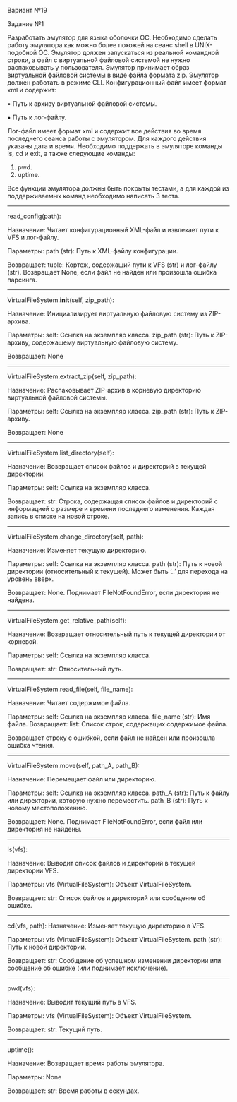 Вариант №19 

Задание №1 

Разработать эмулятор для языка оболочки ОС. Необходимо сделать работу 
эмулятора как можно более похожей на сеанс shell в UNIX-подобной ОС. 
Эмулятор должен запускаться из реальной командной строки, а файл с 
виртуальной файловой системой не нужно распаковывать у пользователя. 
Эмулятор принимает образ виртуальной файловой системы в виде файла формата 
zip. Эмулятор должен работать в режиме CLI. 
Конфигурационный файл имеет формат xml и содержит: 

• Путь к архиву виртуальной файловой системы. 

• Путь к лог-файлу. 

Лог-файл имеет формат xml и содержит все действия во время последнего 
сеанса работы с эмулятором. Для каждого действия указаны дата и время. 
Необходимо поддержать в эмуляторе команды ls, cd и exit, а также 
следующие команды: 

1. pwd. 
2. uptime.
   
Все функции эмулятора должны быть покрыты тестами, а для каждой из 
поддерживаемых команд необходимо написать 3 теста. 

-------
read_config(path):

Назначение: Читает конфигурационный XML-файл и извлекает пути к VFS и лог-файлу.

Параметры: path (str): Путь к XML-файлу конфигурации. 

Возвращает: tuple: Кортеж, содержащий пути к VFS (str) и лог-файлу (str). Возвращает None, если файл не найден или произошла ошибка парсинга.

-------
VirtualFileSystem.__init__(self, zip_path): 

Назначение: Инициализирует виртуальную файловую систему из ZIP-архива. 

Параметры: self: Ссылка на экземпляр класса. zip_path (str): Путь к ZIP-архиву, содержащему виртуальную файловую систему. 

Возвращает: None

-------
VirtualFileSystem.extract_zip(self, zip_path): 

Назначение: Распаковывает ZIP-архив в корневую директорию виртуальной файловой системы. 

Параметры: self: Ссылка на экземпляр класса. zip_path (str): Путь к ZIP-архиву. 

Возвращает: None

-------
VirtualFileSystem.list_directory(self): 

Назначение: Возвращает список файлов и директорий в текущей директории. 

Параметры: self: Ссылка на экземпляр класса. 

Возвращает: str: Строка, содержащая список файлов и директорий с информацией о размере и времени последнего изменения. Каждая запись в списке на новой строке.

-------
VirtualFileSystem.change_directory(self, path): 

Назначение: Изменяет текущую директорию.

Параметры: self: Ссылка на экземпляр класса. path (str): Путь к новой директории (относительный к текущей). Может быть ‘..’ для перехода на уровень вверх. 

Возвращает: None. Поднимает FileNotFoundError, если директория не найдена.

-------
VirtualFileSystem.get_relative_path(self): 

Назначение: Возвращает относительный путь к текущей директории от корневой. 

Параметры: self: Ссылка на экземпляр класса. 

Возвращает: str: Относительный путь.

-------
VirtualFileSystem.read_file(self, file_name): 

Назначение: Читает содержимое файла. 

Параметры: self: Ссылка на экземпляр класса. file_name (str): Имя файла. Возвращает: list: Список строк, содержащих содержимое файла. 

Возвращает строку с ошибкой, если файл не найден или произошла ошибка чтения.

-------
VirtualFileSystem.move(self, path_A, path_B): 

Назначение: Перемещает файл или директорию. 

Параметры: self: Ссылка на экземпляр класса. path_A (str): Путь к файлу или директории, которую нужно переместить. path_B (str): Путь к новому местоположению. 

Возвращает: None. Поднимает FileNotFoundError, если файл или директория не найдены.

-------
ls(vfs): 

Назначение: Выводит список файлов и директорий в текущей директории VFS. 

Параметры: vfs (VirtualFileSystem): Объект VirtualFileSystem. 

Возвращает: str: Список файлов и директорий или сообщение об ошибке.

-------
cd(vfs, path): 
Назначение: Изменяет текущую директорию в VFS. 

Параметры: vfs (VirtualFileSystem): Объект VirtualFileSystem. path (str): Путь к новой директории. 

Возвращает: str: Сообщение об успешном изменении директории или сообщение об ошибке (или поднимает исключение).

-------
pwd(vfs): 

Назначение: Выводит текущий путь в VFS. 

Параметры: vfs (VirtualFileSystem): Объект VirtualFileSystem. 

Возвращает: str: Текущий путь.

-------
uptime(): 

Назначение: Возвращает время работы эмулятора. 

Параметры: None 

Возвращает: str: Время работы в секундах.

